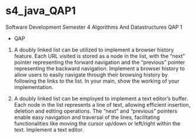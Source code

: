 # s4_java_QAP1

Software Development Semester 4
Algorithms And Datastructures QAP 1

- QAP

1. A doubly linked list can be utilized to implement a browser history feature.
Each URL visited is stored as a node in the list, with the “next” pointer representing the forward navigation and the “previous” pointer representing the backward navigation.
Implement a browser history to allow users to easily navigate through their browsing history by following the links to the list. In your main, show the working of your implementation.

2. A doubly linked list can be employed to implement a text editor’s buffer. 
Each node in the list represents a line of text, allowing efficient insertion, 
deletion and editing operations. The “next” and “previous” pointers enable easy navigation and traversal of the lines, 
facilitating functionalities like moving the cursor up/down or left/right within the text. Implement a text editor.
